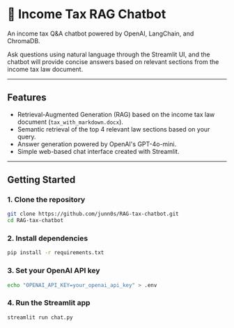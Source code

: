 # 🦈 Income Tax RAG Chatbot

An income tax Q&A chatbot powered by OpenAI, LangChain, and ChromaDB.

Ask questions using natural language through the Streamlit UI, and the chatbot will provide concise answers based on relevant sections from the income tax law document.

---

## Features

- Retrieval-Augmented Generation (RAG) based on the income tax law document (`tax_with_markdown.docx`).
- Semantic retrieval of the top 4 relevant law sections based on your query.
- Answer generation powered by OpenAI's GPT-4o-mini.
- Simple web-based chat interface created with Streamlit.

---

## Getting Started

### 1. Clone the repository
```bash
git clone https://github.com/junn0s/RAG-tax-chatbot.git
cd RAG-tax-chatbot
```

### 2. Install dependencies
```bash
pip install -r requirements.txt
```
### 3. Set your OpenAI API key
```bash
echo "OPENAI_API_KEY=your_openai_api_key" > .env
```
### 4. Run the Streamlit app
```bash
streamlit run chat.py
```
